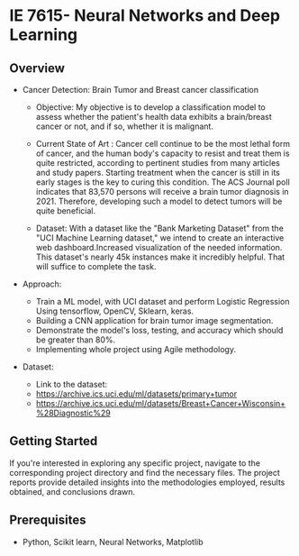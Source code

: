 # IE 7615- Neural Networks and Deep Learning

## Overview

- Cancer Detection: Brain Tumor and Breast cancer classification
   - Objective: My objective is to develop a classification model to assess whether the patient's health data exhibits a brain/breast cancer or not, and if so, whether it is malignant.
   - Current State of Art : Cancer cell continue to be the most lethal form of cancer, and the human body's capacity to resist and treat them is quite restricted, according to pertinent studies from many   articles and study papers.
Starting treatment when the cancer is still in its early stages is the key to curing this condition.
The ACS Journal poll indicates that 83,570 persons will receive a brain tumor diagnosis in 2021. Therefore, developing such a model to detect tumors will be quite beneficial.

   - Dataset: With a dataset like the "Bank Marketing Dataset" from the "UCI Machine Learning dataset," we intend to create an interactive web dashboard.Increased visualization of the needed information. This dataset's nearly 45k instances make it incredibly helpful. That will suffice to complete the task.

- Approach:
    - Train a ML model, with UCI dataset and perform Logistic Regression Using tensorflow, OpenCV, Sklearn, keras.
    - Building a CNN application for brain tumor image segmentation.
    - Demonstrate the model's loss, testing, and accuracy which should be greater than 80%.
    - Implementing whole project using Agile methodology.
 
- Dataset:
    - Link to the dataset:
    - https://archive.ics.uci.edu/ml/datasets/primary+tumor
    - https://archive.ics.uci.edu/ml/datasets/Breast+Cancer+Wisconsin+%28Diagnostic%29



## Getting Started

If you're interested in exploring any specific project, navigate to the corresponding project directory and find the necessary files. The project reports provide detailed insights into the methodologies employed, results obtained, and conclusions drawn.

## Prerequisites

- Python, Scikit learn, Neural Networks, Matplotlib
